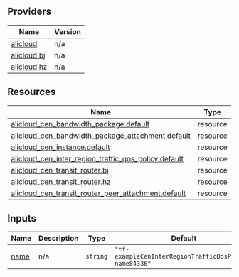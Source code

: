 <!-- BEGIN_TF_DOCS -->
## Providers

| Name | Version |
|------|---------|
| <a name="provider_alicloud"></a> [alicloud](#provider\_alicloud) | n/a |
| <a name="provider_alicloud.bj"></a> [alicloud.bj](#provider\_alicloud.bj) | n/a |
| <a name="provider_alicloud.hz"></a> [alicloud.hz](#provider\_alicloud.hz) | n/a |

## Resources

| Name | Type |
|------|------|
| [alicloud_cen_bandwidth_package.default](https://registry.terraform.io/providers/hashicorp/alicloud/latest/docs/resources/cen_bandwidth_package) | resource |
| [alicloud_cen_bandwidth_package_attachment.default](https://registry.terraform.io/providers/hashicorp/alicloud/latest/docs/resources/cen_bandwidth_package_attachment) | resource |
| [alicloud_cen_instance.default](https://registry.terraform.io/providers/hashicorp/alicloud/latest/docs/resources/cen_instance) | resource |
| [alicloud_cen_inter_region_traffic_qos_policy.default](https://registry.terraform.io/providers/hashicorp/alicloud/latest/docs/resources/cen_inter_region_traffic_qos_policy) | resource |
| [alicloud_cen_transit_router.bj](https://registry.terraform.io/providers/hashicorp/alicloud/latest/docs/resources/cen_transit_router) | resource |
| [alicloud_cen_transit_router.hz](https://registry.terraform.io/providers/hashicorp/alicloud/latest/docs/resources/cen_transit_router) | resource |
| [alicloud_cen_transit_router_peer_attachment.default](https://registry.terraform.io/providers/hashicorp/alicloud/latest/docs/resources/cen_transit_router_peer_attachment) | resource |

## Inputs

| Name | Description | Type | Default | Required |
|------|-------------|------|---------|:--------:|
| <a name="input_name"></a> [name](#input\_name) | n/a | `string` | `"tf-exampleCenInterRegionTrafficQosPolicy-name84336"` | no |
<!-- END_TF_DOCS -->    